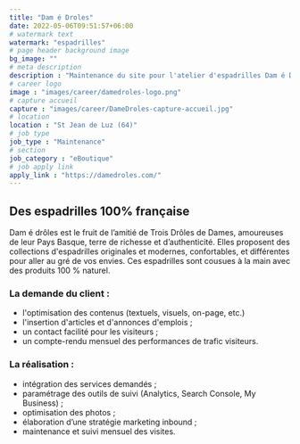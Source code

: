 ```yaml
---
title: "Dam é Droles"
date: 2022-05-06T09:51:57+06:00
# watermark text
watermark: "espadrilles"
# page header background image
bg_image: ""
# meta description
description : "Maintenance du site pour l'atelier d'espadrilles Dam é Droles."
# career logo
image : "images/career/damedroles-logo.png"
# capture accueil
capture : "images/career/DameDroles-capture-accueil.jpg"
# location
location : "St Jean de Luz (64)"
# job type
job_type : "Maintenance"
# section
job_category : "eBoutique"
# job apply link
apply_link : "https://damedroles.com/"
---
```



## Des espadrilles 100% française
Dam é drôles est le fruit de l’amitié de Trois Drôles de Dames, amoureuses de leur Pays Basque, terre de richesse et d’authenticité. Elles proposent des collections d'espadrilles originales et modernes, confortables, et différentes pour aller au gré de vos envies. Ces espadrilles sont cousues à la main avec des produits 100 % naturel.


### La demande du client :

* l'optimisation des contenus (textuels, visuels, on-page, etc.)
* l'insertion d'articles et d'annonces d'emplois ;
* un contact facilité pour les visiteurs ;
* un compte-rendu mensuel des performances de trafic visiteurs.


### La réalisation :

* intégration des services demandés ;
* paramétrage des outils de suivi (Analytics, Search Console, My Business) ;
* optimisation des photos ;
* élaboration d’une stratégie marketing inbound ;
* maintenance et suivi mensuel des visites.

